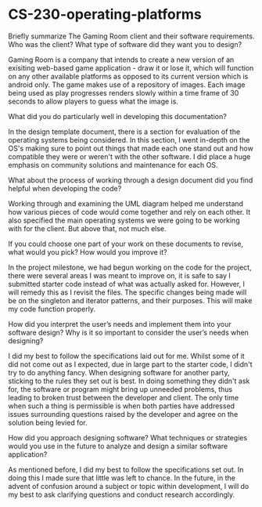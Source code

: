 # CS-230-operating-platforms
Briefly summarize The Gaming Room client and their software requirements. Who was the client? What type of software did they want you to design?

  Gaming Room is a company that intends to create a new version of an exisiting web-based game application - draw it or lose it, which will function on any other available platforms as opposed to its current version which     is android only. The game makes use of a repository of images. Each image being used as play progresses renders slowly within a time frame of 30 seconds to allow players to guess what the image is.

What did you do particularly well in developing this documentation?

  In the design template document, there is a section for evaluation of the operating systems being considered. In this section, I went in-depth on the OS's making sure to point out things that made each one stand out and     how compatible they were or weren't with the other software. I did place a huge emphasis on community solutions and maintenance for each OS.

What about the process of working through a design document did you find helpful when developing the code?

  Working through and examining the UML diagram helped me understand how various pieces of code would come together and rely on each other. It also specified the main operating systems we were going to be working with for     the client. But above that, not much else. 

If you could choose one part of your work on these documents to revise, what would you pick? How would you improve it?

  In the project milestone, we had begun working on the code for the project, there were several areas I was meant to improve on, it is safe to say I submitted starter code instead of what was actually asked for. However, I   will remedy this as I revisit the files. The specific changes being made will be on the singleton and iterator patterns, and their purposes. This will make my code function properly.

How did you interpret the user’s needs and implement them into your software design? Why is it so important to consider the user’s needs when designing?

  I did my best to follow the specifications laid out for me. Whilst some of it did not come out as I expected, due in large part to the starter code, I didn't try to do anything fancy. When designing software for another     party, sticking to the rules they set out is best. In doing something they didn't ask for, the software or program might bring up unneeded problems, thus leading to broken trust between the developer and client. The only    time when such a thing is permissible is when both parties have addressed issues surrounding questions raised by the developer and agree on the solution being levied for.

How did you approach designing software? What techniques or strategies would you use in the future to analyze and design a similar software application?

  As mentioned before, I did my best to follow the specifications set out. In doing this I made sure that little was left to chance. In the future, in the advent of confusion around a subject or topic within development, I    will do my best to ask clarifying questions and conduct research accordingly.
